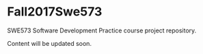 # Fall2017Swe573
SWE573 Software Development Practice course project repository.

Content will be updated soon.
